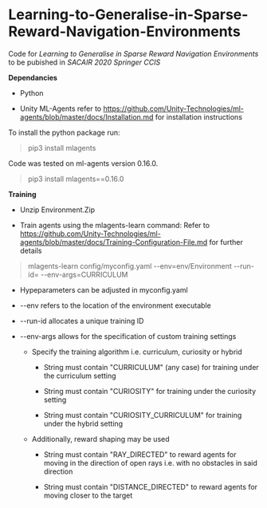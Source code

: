 # Learning-to-Generalise-in-Sparse-Reward-Navigation-Environments
Code for *Learning to Generalise in Sparse Reward Navigation Environments* to be pubished in *SACAIR 2020 Springer CCIS*

**Dependancies**

- Python

- Unity ML-Agents refer to https://github.com/Unity-Technologies/ml-agents/blob/master/docs/Installation.md for installation instructions

To install the python package run:

> pip3 install mlagents

Code was tested on ml-agents version 0.16.0.

> pip3 install mlagents==0.16.0

**Training**

- Unzip Environment.Zip

- Train agents using the mlagents-learn command: Refer to https://github.com/Unity-Technologies/ml-agents/blob/master/docs/Training-Configuration-File.md for further details

> mlagents-learn config/myconfig.yaml  --env=env/Environment --run-id=<run-identifier> --env-args=CURRICULUM

- Hypeparameters can be adjusted in myconfig.yaml

- --env refers to the location of the environment executable

- --run-id allocates a unique training ID

- --env-args allows for the specification of custom training settings 

  - Specify the training algorithm i.e. curriculum, curiosity or hybrid

    - String must contain "CURRICULUM" (any case) for training under the curriculum setting 

    - String must contain "CURIOSITY" for training under the curiosity setting 

    - String must contain "CURIOSITY_CURRICULUM" for training under the hybrid setting 

  - Additionally, reward shaping may be used

    - String must contain "RAY_DIRECTED" to reward agents for moving in the direction of open rays i.e. with no obstacles in said direction

    - String must contain "DISTANCE_DIRECTED" to reward agents for moving closer to the target
